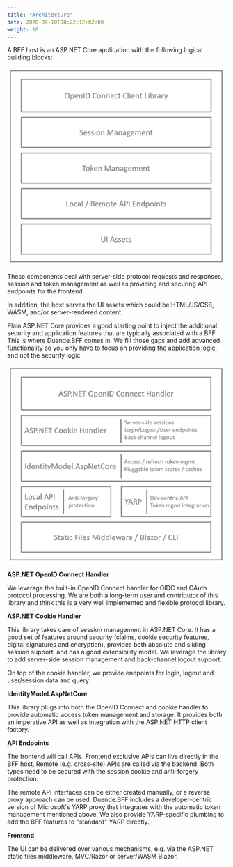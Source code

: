 ```yaml
---
title: "Architecture"
date: 2020-09-10T08:22:12+02:00
weight: 10
---
```


A BFF host is an ASP.NET Core application with the following logical building blocks:

![](images/BFF_blocks.png?height=30pc)

These components deal with server-side protocol requests and responses, session and token management as well as providing and securing API endpoints for the frontend.

In addition, the host serves the UI assets which could be HTML/JS/CSS, WASM, and/or server-rendered content.

Plain ASP.NET Core provides a good starting point to inject the additional security and application features that are typically associated with a BFF. This is where Duende.BFF comes in. We fill those gaps and add advanced functionality so you only have to focus on providing the application logic, and not the security logic:

![](images/DuendeBFF_blocks.png?height=30pc)

**ASP.NET OpenID Connect Handler**

We leverage the built-in OpenID Connect handler for OIDC and OAuth protocol processing. We are both a long-term user and contributor of this library and think this is a very well implemented and flexible protocol library.

**ASP.NET Cookie Handler**

This library takes care of session management in ASP.NET Core. It has a good set of features around security (claims, cookie security features, digital signatures and encryption), provides both absolute and sliding session support, and has a good extensibility model. We leverage the library to add server-side session management and back-channel logout support.

On top of the cookie handler, we provide endpoints for login, logout and user/session data and query.

**IdentityModel.AspNetCore**

This library plugs into both the OpenID Connect and cookie handler to provide automatic access token management and storage. It provides both an imperative API as well as integration with the ASP.NET HTTP client factory.

**API Endpoints**

The frontend will call APIs. Frontend exclusive APIs can live directly in the BFF host. Remote (e.g. cross-site) APIs are called via the backend. Both types need to be secured with the session cookie and anti-forgery protection.

The remote API interfaces can be either created manually, or a reverse proxy approach can be used. Duende.BFF includes a developer-centric version of Microsoft's YARP proxy that integrates with the automatic token management mentioned above. We also provide YARP-specific plumbing to add the BFF features to "standard" YARP directly.

**Frontend**

The UI can be delivered over various mechanisms, e.g. via the ASP.NET static files middleware, MVC/Razor or server/WASM Blazor.
